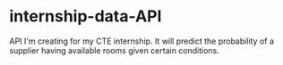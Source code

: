 # internship-data-API
API I'm creating for my CTE internship. It will predict the probability of a supplier having available rooms given certain conditions.
